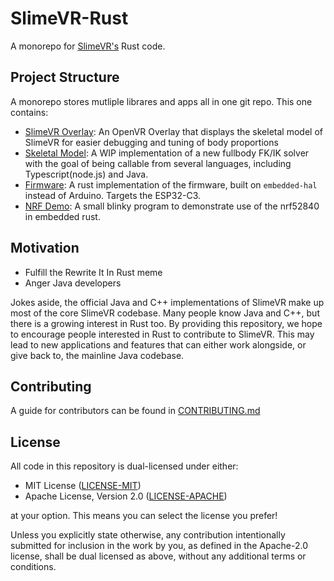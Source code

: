 # SlimeVR-Rust
A monorepo for [SlimeVR's](https://github.com/SlimeVR) Rust code.


## Project Structure
A monorepo stores mutliple librares and apps all in one git repo. This one contains:


* [SlimeVR Overlay](overlay/): An OpenVR Overlay that displays the skeletal model of
  SlimeVR for easier debugging and tuning of body proportions
* [Skeletal Model](skeletal_model/): A WIP implementation of a new fullbody FK/IK solver
  with the goal of being callable from several languages, including Typescript(node.js)
  and Java.
* [Firmware](firmware/): A rust implementation of the firmware, built on `embedded-hal`
  instead of Arduino. Targets the ESP32-C3.
* [NRF Demo](nrf_demo/): A small blinky program to demonstrate use of the nrf52840 in
  embedded rust.

## Motivation
* Fulfill the Rewrite It In Rust meme
* Anger Java developers

Jokes aside, the official Java and C++ implementations of SlimeVR make up most of the
core SlimeVR codebase. Many people know Java and C++, but there is a growing interest
in Rust too. By providing this repository, we hope to encourage people interested in
Rust to contribute to SlimeVR. This may lead to new applications and features that can
either work alongside, or give back to, the mainline Java codebase.

## Contributing
A guide for contributors can be found in [CONTRIBUTING.md](CONTRIBUTING.md)


## License
All code in this repository is dual-licensed under either:

- MIT License ([LICENSE-MIT](LICENSE-MIT))
- Apache License, Version 2.0 ([LICENSE-APACHE](LICENSE-APACHE))

at your option. This means you can select the license you prefer!

Unless you explicitly state otherwise, any contribution intentionally submitted for
inclusion in the work by you, as defined in the Apache-2.0 license, shall be dual
licensed as above, without any additional terms or conditions.

